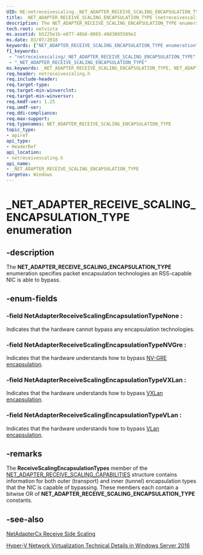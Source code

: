 ```yaml
---
UID: NE:netreceivescaling._NET_ADAPTER_RECEIVE_SCALING_ENCAPSULATION_TYPE
title: _NET_ADAPTER_RECEIVE_SCALING_ENCAPSULATION_TYPE (netreceivescaling.h)
description: The NET_ADAPTER_RECEIVE_SCALING_ENCAPSULATION_TYPE enumeration specifies packet encapsulation technologies an RSS-capable NIC is able to bypass.
tech.root: netvista
ms.assetid: b5225e1b-e077-48b6-8065-40d3805589e2
ms.date: 03/07/2018
keywords: ["NET_ADAPTER_RECEIVE_SCALING_ENCAPSULATION_TYPE enumeration"]
f1_keywords:
 - "netreceivescaling/_NET_ADAPTER_RECEIVE_SCALING_ENCAPSULATION_TYPE"
 - "_NET_ADAPTER_RECEIVE_SCALING_ENCAPSULATION_TYPE"
ms.keywords: _NET_ADAPTER_RECEIVE_SCALING_ENCAPSULATION_TYPE, NET_ADAPTER_RECEIVE_SCALING_ENCAPSULATION_TYPE, 
req.header: netreceivescaling.h
req.include-header:
req.target-type:
req.target-min-winverclnt:
req.target-min-winversvr:
req.kmdf-ver: 1.25
req.umdf-ver:
req.ddi-compliance:
req.max-support:
req.typenames: NET_ADAPTER_RECEIVE_SCALING_ENCAPSULATION_TYPE
topic_type: 
- apiref
api_type: 
- HeaderDef
api_location:
- netreceivescaling.h
api_name: 
- _NET_ADAPTER_RECEIVE_SCALING_ENCAPSULATION_TYPE
targetos: Windows
---
```


# _NET_ADAPTER_RECEIVE_SCALING_ENCAPSULATION_TYPE enumeration

## -description


The **NET_ADAPTER_RECEIVE_SCALING_ENCAPSULATION_TYPE** enumeration specifies packet encapsulation technologies an RSS-capable NIC is able to bypass.

## -enum-fields

### -field NetAdapterReceiveScalingEncapsulationTypeNone : 
Indicates that the hardware cannot bypass any encapsulation technologies.

### -field NetAdapterReceiveScalingEncapsulationTypeNVGre : 
Indicates that the hardware understands how to bypass [NV-GRE encapsulation](https://docs.microsoft.com/windows-server/networking/sdn/technologies/hyper-v-network-virtualization/hyperv-network-virtualization-technical-details-windows-server#generic-routing-encapsulation-nvgre).

### -field NetAdapterReceiveScalingEncapsulationTypeVXLan : 
Indicates that the hardware understands how to bypass [VXLan encapsulation](https://docs.microsoft.com/windows-server/networking/sdn/technologies/hyper-v-network-virtualization/hyperv-network-virtualization-technical-details-windows-server#virtual-extensible-local-area-network-vxlan).

### -field NetAdapterReceiveScalingEncapsulationTypeVLan : 
Indicates that the hardware understands how to bypass [VLan encapsulation](https://docs.microsoft.com/windows-server/networking/sdn/technologies/hyper-v-network-virtualization/hyperv-network-virtualization-technical-details-windows-server#VirtualNetworks).

## -remarks
The **ReceiveScalingEncapsulationTypes** member of the [NET_ADAPTER_RECEIVE_SCALING_CAPABILITIES](ns-netreceivescaling-_net_adapter_receive_scaling_capabilities.md) structure contains information for both outer (transport) and inner (tunnel) encapsulation types that the NIC is capable of bypassing. These members each contain a bitwise OR of **NET_ADAPTER_RECEIVE_SCALING_ENCAPSULATION_TYPE** constants.



## -see-also
[NetAdapterCx Receive Side Scaling](https://docs.microsoft.com/windows-hardware/drivers/netcx/netadaptercx-receive-side-scaling-rss-)

[Hyper-V Network Virtualization Technical Details in Windows Server 2016](https://docs.microsoft.com/windows-server/networking/sdn/technologies/hyper-v-network-virtualization/hyperv-network-virtualization-technical-details-windows-server)

